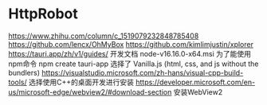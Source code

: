 # HttpRobot
https://www.zhihu.com/column/c_1519079232848785408
https://github.com/lencx/OhMyBox
https://github.com/kimlimjustin/xplorer
https://tauri.app/zh/v1/guides/ 开发文档
node-v16.16.0-x64.msi 为了能使用 npm命令
npm create tauri-app 选择了 Vanilla.js (html, css, and js without the bundlers)
https://visualstudio.microsoft.com/zh-hans/visual-cpp-build-tools/ 选择使用C++的桌面开发进行安装
https://developer.microsoft.com/en-us/microsoft-edge/webview2/#download-section  安装WebView2

